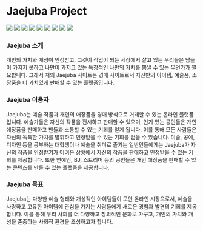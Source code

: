 # Jaejuba Project
<img src="https://img.shields.io/badge/React-61DAFB?style=flat&logo=react&logoColor=white"/> <img src="https://img.shields.io/badge/node.js-339933?style=flat&logo=nodedotjs&logoColor=white"/> <img src="https://img.shields.io/badge/bootstrap-7952B3?style=flat&logo=bootstrap&logoColor=white"/> <img src="https://img.shields.io/badge/nginx-009639?style=flat&logo=nginx&logoColor=white"/> <img src="https://img.shields.io/badge/Ubuntu20.04-E95420?style=flat&logo=Ubuntu&logoColor=white"/> <img src="https://img.shields.io/badge/axios-5A29E4?style=flat&logo=axios&logoColor=white"/> <img src="https://img.shields.io/badge/mysql-4479A1?style=flat&logo=mysql&logoColor=white"/> <img src="https://img.shields.io/badge/prometheus-E6522C?style=flat&logo=prometheus&logoColor=white"/> <img src="https://img.shields.io/badge/grafana-F46800?style=flat&logo=grafana&logoColor=white"/>


### Jaejuba 소개
개인의 가치와 개성이 인정받고, 그것이 직업이 되는 세상에서 살고 있는 우리들은 남들이 가지지 못하고 나만이 가지고 있는 독창적인 나만의 가치를 뽐낼 수 있는 무언가가 필요합니다. 그래서 저의 Jaejuba 사이트는 경매 사이트로서 자신만의 아이템, 예술품, 소장품을 더 가치있게 판매할 수 있는 플랫폼입니다.



### Jaejuba 이용자
Jaejuba는 예술 작품과 개인의 애장품을 경매 방식으로 거래할 수 있는 온라인 플랫폼입니다. 예술가들은 자신의 작품을 전시하고 판매할 수 있으며, 인기 있는 공인들은 개인 애장품을 판매하고 팬들과 소통할 수 있는 기회를 얻게 됩니다. 이를 통해 모든 사람들은 자신의 독특한 가치를 발휘하고 인정받을 수 있는 기회를 얻을 수 있습니다. 미술, 공예, 디자인 등을 공부하는 대학생이나 예술을 취미로 즐기는 일반인들에게는 Jaejuba가 자신의 작품을 인정받기가 어려운 상황에서 자신의 작품을 판매하고 인정받을 수 있는 기회를 제공합니다. 또한 연예인, BJ, 스트리머 등의 공인들은 개인 애장품을 판매할 수 있는 콘텐츠를 만들 수 있는 플랫폼을 제공합니다.


### Jaejuba 목표
Jaejuba는 다양한 예술 형태와 개성적인 아이템들이 모인 온라인 시장으로서, 예술을 사랑하고 고유한 아이템에 관심을 가지는 사람들에게 새로운 경험과 발견의 기회를 제공합니다. 이를 통해 우리 사회를 더 다양하고 창의적인 문화로 가꾸고, 개인의 가치와 개성을 존중하는 사회적 환경을 조성하고자 합니다.


